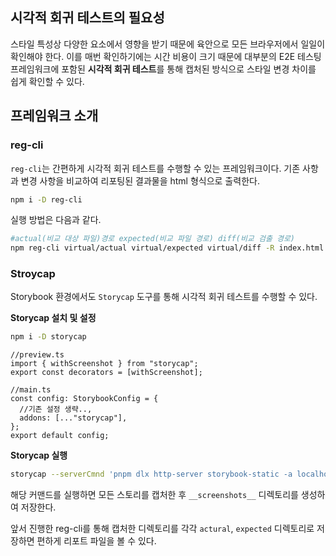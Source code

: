 ## 시각적 회귀 테스트의 필요성

스타일 특성상 다양한 요소에서 영향을 받기 때문에 육안으로 모든 브라우저에서 일일이 확인해야 한다.
이를 매번 확인하기에는 시간 비용이 크기 때문에 대부분의 E2E 테스팅 프레임워크에 포함된 **시각적 회귀 테스트**를 통해 캡처된 방식으로 스타일 변경 차이를 쉽게 확인할 수 있다.

## 프레임워크 소개

### reg-cli

`reg-cli`는 간편하게 시각적 회귀 테스트를 수행할 수 있는 프레임워크이다. 기존 사항과 변경 사항을 비교하여 리포팅된 결과물을 html 형식으로 출력한다.

```bash
npm i -D reg-cli
```

실행 방법은 다음과 같다.

```bash
#actual(비교 대상 파일)경로 expected(비교 파일 경로) diff(비교 검출 경로)
npm reg-cli virtual/actual virtual/expected virtual/diff -R index.html
```

### Stroycap

Storybook 환경에서도 `Storycap` 도구를 통해 시각적 회귀 테스트를 수행할 수 있다.

**Storycap 설치 및 설정**

```bash
npm i -D storycap
```

```tsx
//preview.ts
import { withScreenshot } from "storycap";
export const decorators = [withScreenshot];
```

```tsx
//main.ts
const config: StorybookConfig = {
  //기존 설정 생략..,
  addons: [..."storycap"],
};
export default config;
```

**Storycap 실행**

```bash
storycap --serverCmnd 'pnpm dlx http-server storybook-static -a localhost -p 6086' <http://localhost:6006>
```

해당 커맨드를 실행하면 모든 스토리를 캡처한 후 `__screenshots__` 디렉토리를 생성하여 저장한다.

앞서 진행한 reg-cli를 통해 캡처한 디렉토리를 각각 `actural`, `expected` 디렉토리로 저장하면 편하게 리포트 파일을 볼 수 있다.
